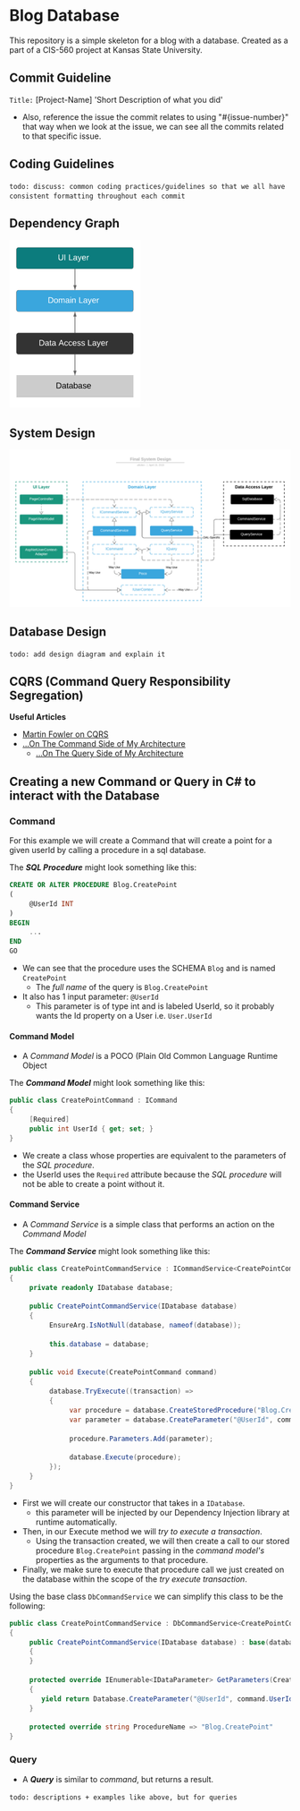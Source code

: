 # Blog Database
This repository is a simple skeleton for a blog with a database. Created as a part of a CIS-560 project at Kansas State University.

## Commit Guideline

`Title:` [Project-Name] 'Short Description of what you did'

- Also, reference the issue the commit relates to using "#{issue-number}" that way when we look at the issue, we can see all the commits related to that specific issue.

## Coding Guidelines

`todo: discuss: common coding practices/guidelines so that we all have consistent formatting throughout each commit`

## Dependency Graph

<img alt="Dependency Graph"
     src="https://github.com/Afulton11/blog-database/blob/master/git-resources/Decoupled-Dependency-Graph.png"
     height="300px"/>

## System Design

<img alt="System Design"
     src="https://github.com/Afulton11/blog-database/blob/master/git-resources/Final%20System%20Design.png"/>

## Database Design

`todo: add design diagram and explain it`

## CQRS (Command Query Responsibility Segregation)

**Useful Articles**
- [Martin Fowler on CQRS](https://martinfowler.com/bliki/CQRS.html)
- [...On The Command Side of My Architecture](https://blogs.cuttingedge.it/steven/posts/2011/meanwhile-on-the-command-side-of-my-architecture/)
  - [...On The Query Side of My Architecture](https://blogs.cuttingedge.it/steven/posts/2011/meanwhile-on-the-query-side-of-my-architecture/)

Creating a new Command or Query in C# to interact with the Database
---


### Command
For this example we will create a Command that will create a point for a given userId by calling a procedure in a sql database.

The **_SQL Procedure_** might look something like this:
```sql
CREATE OR ALTER PROCEDURE Blog.CreatePoint
(
     @UserId INT
)
BEGIN
     ...
END
GO
```

- We can see that the procedure uses the SCHEMA `Blog` and is named `CreatePoint`
  - The _full name_ of the query is `Blog.CreatePoint`
- It also has 1 input parameter: `@UserId`
  - This parameter is of type int and is labeled UserId, so it probably wants the Id property on a User i.e. `User.UserId`

#### Command Model

- A _Command Model_ is a POCO (Plain Old Common Language Runtime Object

The **_Command Model_** might look something like this:
```C#
public class CreatePointCommand : ICommand
{
     [Required]
     public int UserId { get; set; }
}
```

- We create a class whose properties are equivalent to the parameters of the _SQL procedure_.
- the UserId uses the `Required` attribute because the _SQL procedure_ will not be able to create a point without it.

#### Command Service

- A _Command Service_ is a simple class that performs an action on the _Command Model_

The **_Command Service_** might look something like this:
```C#
public class CreatePointCommandService : ICommandService<CreatePointCommand>
{
     private readonly IDatabase database;
     
     public CreatePointCommandService(IDatabase database)
     {
          EnsureArg.IsNotNull(database, nameof(database));
          
          this.database = database;
     }
     
     public void Execute(CreatePointCommand command)
     {
          database.TryExecute((transaction) =>
          {
               var procedure = database.CreateStoredProcedure("Blog.CreatePoint", transaction);
               var parameter = database.CreateParameter("@UserId", command.UserId);
               
               procedure.Parameters.Add(parameter);
               
               database.Execute(procedure);
          });
     }
}
```

- First we will create our constructor that takes in a `IDatabase`.
  - this parameter will be injected by our Dependency Injection library at runtime automatically.
- Then, in our Execute method we will _try to execute a transaction_.
  - Using the transaction created, we will then create a call to our stored procedure `Blog.CreatePoint` passing in the _command model's_ properties as the arguments to that procedure.
- Finally, we make sure to execute that procedure call we just created on the database within the scope of the _try execute transaction_.

Using the base class `DbCommandService` we can simplify this class to be the following:
```C#
public class CreatePointCommandService : DbCommandService<CreatePointCommand>
{     
     public CreatePointCommandService(IDatabase database) : base(database)
     {
     }
	 
	 protected override IEnumerable<IDataParameter> GetParameters(CreatePointCommand command)
	 {
		yield return Database.CreateParameter("@UserId", command.UserId);
	 }
	 
	 protected override string ProcedureName => "Blog.CreatePoint"
}
```

### Query

- A **_Query_** is similar to _command_, but returns a result.

`todo: descriptions + examples like above, but for queries`
